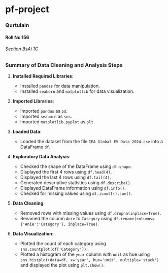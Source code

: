 # pf-project

### Qurtulain
#### Roll No 156
###### Section BsAi 1C

### Summary of Data Cleaning and Analysis Steps

1. **Installed Required Libraries**:
    - Installed `pandas` for data manipulation.
    - Installed `seaborn` and `matplotlib` for data visualization.

2. **Imported Libraries**:
    - Imported `pandas` as `pd`.
    - Imported `seaborn` as `sns`.
    - Imported `matplotlib.pyplot` as `plt`.

3. **Loaded Data**:
    - Loaded the dataset from the file `IEA Global EV Data 2024.csv` into a DataFrame `df`.

4. **Exploratory Data Analysis**:
    - Checked the shape of the DataFrame using `df.shape`.
    - Displayed the first 4 rows using `df.head(4)`.
    - Displayed the last 4 rows using `df.tail(4)`.
    - Generated descriptive statistics using `df.describe()`.
    - Displayed DataFrame information using `df.info()`.
    - Checked for missing values using `df.isnull().sum()`.

5. **Data Cleaning**:
    - Removed rows with missing values using `df.dropna(inplace=True)`.
    - Renamed the column `Anie` to `Category` using `df.rename(columns={'Anie':'Category'}, inplace=True)`.

6. **Data Visualization**:
    - Plotted the count of each category using `sns.countplot(df['Category'])`.
    - Plotted a histogram of the `year` column with `unit` as hue using `sns.histplot(data=df, x='year', hue='unit', multiple='stack')` and displayed the plot using `plt.show()`.